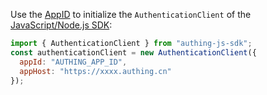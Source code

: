 Use the [AppID](/guides/faqs/get-app-id-and-secret.md) to initialize the `AuthenticationClient` of the [JavaScript/Node.js SDK](/en/reference/sdk-for-node/):

```javascript
import { AuthenticationClient } from "authing-js-sdk";
const authenticationClient = new AuthenticationClient({
  appId: "AUTHING_APP_ID",
  appHost: "https://xxxx.authing.cn"
});
```
